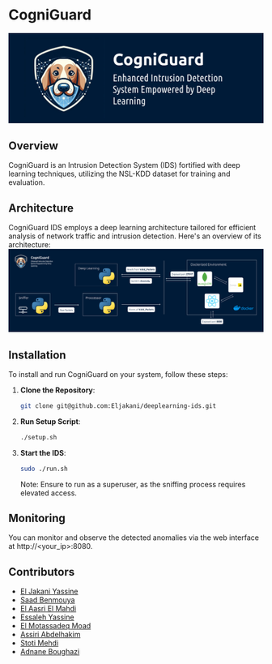 ﻿# CogniGuard

![banner](visuals/banner.png)

## Overview
CogniGuard is an Intrusion Detection System (IDS) fortified with deep learning techniques, utilizing the NSL-KDD dataset for training and evaluation.

## Architecture
CogniGuard IDS employs a deep learning architecture tailored for efficient analysis of network traffic and intrusion detection. Here's an overview of its architecture:
![CogniGuard Architecture](visuals/Architecture.png)

## Installation
To install and run CogniGuard on your system, follow these steps:

1. **Clone the Repository**: 
    ```bash
    git clone git@github.com:Eljakani/deeplearning-ids.git
    ```
   
2. **Run Setup Script**:
    ```bash
    ./setup.sh
    ```

3. **Start the IDS**:
    ```bash
    sudo ./run.sh
    ```
    Note: Ensure to run as a superuser, as the sniffing process requires elevated access.

## Monitoring 
You can monitor and observe the detected anomalies via the web interface at http://<your_ip>:8080.

## Contributors
- [El Jakani Yassine](https://github.com/eljakani)
- [Saad Benmouya](https://github.com/SaadBenmouya)
- [El Aasri El Mahdi](https://github.com/Pegasus070)
- [Essaleh Yassine](https://github.com/Yassinom)
- [El Motassadeq Moad](https://github.com/moadza)
- [Assiri Abdelhakim](https://github.com/hakimziyach)
- [Stoti Mehdi](https://github.com/SMBullet)
- [Adnane Boughazi](https://github.com/shadowknight03)